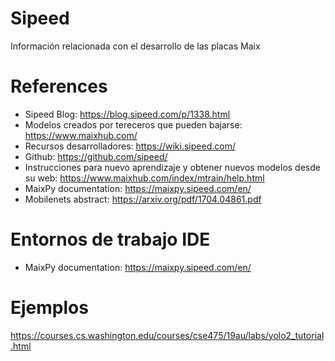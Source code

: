 # Sipeed
Información relacionada con el desarrollo de las placas Maix
# References
- Sipeed Blog: https://blog.sipeed.com/p/1338.html
- Modelos creados por tereceros que pueden bajarse: https://www.maixhub.com/
- Recursos desarrolladores: https://wiki.sipeed.com/
- Github: https://github.com/sipeed/ 
- Instrucciones para nuevo aprendizaje y obtener nuevos modelos desde su web: https://www.maixhub.com/index/mtrain/help.html
- MaixPy documentation: https://maixpy.sipeed.com/en/
- Mobilenets abstract: https://arxiv.org/pdf/1704.04861.pdf
# Entornos de trabajo IDE
- MaixPy documentation: https://maixpy.sipeed.com/en/
# Ejemplos
https://courses.cs.washington.edu/courses/cse475/19au/labs/yolo2_tutorial.html
